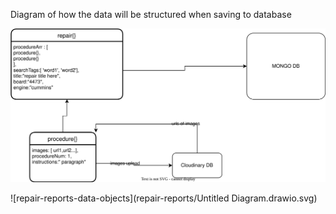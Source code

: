 Diagram of how the data will be structured when saving to database

![repair-reports-data-objects](https://raw.githubusercontent.com/jesusdoza/diagrams/53d7a981f362d25acb0c3388f563eb5d87c0fdb3/repair-reports/Untitled%20Diagram.drawio.svg)

![repair-reports-data-objects](repair-reports/Untitled Diagram.drawio.svg)
